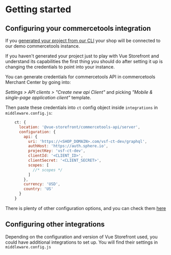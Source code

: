 # Getting started


## Configuring your commercetools integration

If you [generated your project from our CLI](/general/getting-started.html) your shop will be connected to our demo commercetools instance.

If you haven't generated your project just to play with Vue Storefront and understand its capabilities the first thing you should do after setting it up is changing the credentials to point into your instance.

You can generate credentials for commercetools API in commercetools Merchant Center by going into:

_Settings > API clients > "Create new api Client"_ and picking _"Mobile & single-page application client"_ template.

Then paste these credentials into `ct` config object inside `integrations` in `middleware.config.js`:

```js
    ct: {
      location: '@vue-storefront/commercetools-api/server',
      configuration: {
        api: {
          uri: 'https://<SHOP_DOMAIN>.com/vsf-ct-dev/graphql',
          authHost: 'https://auth.sphere.io',
          projectKey: 'vsf-ct-dev',
          clientId: '<CLIENT_ID>',
          clientSecret: '<CLIENT_SECRET>',
          scopes: [
            //* scopes */
          ]
        },
        currency: 'USD',
        country: 'US'
      }
    }
```

There is plenty of other configuration options, and you can check them [here](./configuration.md)

## Configuring other integrations

Depending on the configuration and version of Vue Storefront used, you could have additional integrations to set up. You will find their settings in `middleware.config.js`
